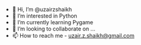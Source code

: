 - 👋 Hi, I’m @uzairzshaikh
- 👀 I’m interested in Python 
- 🌱 I’m currently learning Pygame
- 💞️ I’m looking to collaborate on ...
- 📫 How to reach me - uzair.z.shaikh@gmail.com

<!---
uzairzshaikh/uzairzshaikh is a ✨ special ✨ repository because its `README.md` (this file) appears on your GitHub profile.
You can click the Preview link to take a look at your changes.
--->
